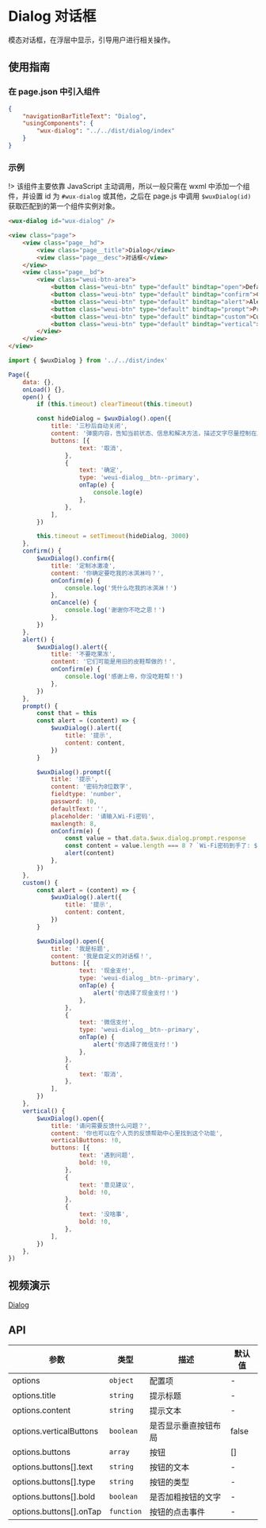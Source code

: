 # Dialog 对话框

模态对话框，在浮层中显示，引导用户进行相关操作。

## 使用指南

### 在 page.json 中引入组件

```json
{
	"navigationBarTitleText": "Dialog",
	"usingComponents": {
        "wux-dialog": "../../dist/dialog/index"
    }
}
```

### 示例

!> 该组件主要依靠 JavaScript 主动调用，所以一般只需在 wxml 中添加一个组件，并设置 id 为 `#wux-dialog` 或其他，之后在 page.js 中调用 `$wuxDialog(id)` 获取匹配到的第一个组件实例对象。

```html
<wux-dialog id="wux-dialog" />

<view class="page">
    <view class="page__hd">
        <view class="page__title">Dialog</view>
        <view class="page__desc">对话框</view>
    </view>
    <view class="page__bd">
        <view class="weui-btn-area">
            <button class="weui-btn" type="default" bindtap="open">Default Dialog</button>
            <button class="weui-btn" type="default" bindtap="confirm">Confirm Dialog</button>
            <button class="weui-btn" type="default" bindtap="alert">Alert Dialog</button>
            <button class="weui-btn" type="default" bindtap="prompt">Prompt Dialog</button>
            <button class="weui-btn" type="default" bindtap="custom">Custom Dialog</button>
            <button class="weui-btn" type="default" bindtap="vertical">Vertical Buttons Dialog</button>
        </view>
    </view>
</view>
```

```js
import { $wuxDialog } from '../../dist/index'

Page({
    data: {},
    onLoad() {},
    open() {
        if (this.timeout) clearTimeout(this.timeout)

        const hideDialog = $wuxDialog().open({
            title: '三秒后自动关闭',
            content: '弹窗内容，告知当前状态、信息和解决方法，描述文字尽量控制在三行内',
            buttons: [{
                    text: '取消',
                },
                {
                    text: '确定',
                    type: 'weui-dialog__btn--primary',
                    onTap(e) {
                        console.log(e)
                    },
                },
            ],
        })

        this.timeout = setTimeout(hideDialog, 3000)
    },
    confirm() {
        $wuxDialog().confirm({
            title: '定制冰激凌',
            content: '你确定要吃我的冰淇淋吗？',
            onConfirm(e) {
                console.log('凭什么吃我的冰淇淋！')
            },
            onCancel(e) {
                console.log('谢谢你不吃之恩！')
            },
        })
    },
    alert() {
        $wuxDialog().alert({
            title: '不要吃果冻',
            content: '它们可能是用旧的皮鞋帮做的！',
            onConfirm(e) {
                console.log('感谢上帝，你没吃鞋帮！')
            },
        })
    },
    prompt() {
        const that = this
        const alert = (content) => {
            $wuxDialog().alert({
                title: '提示',
                content: content,
            })
        }

        $wuxDialog().prompt({
            title: '提示',
            content: '密码为8位数字',
            fieldtype: 'number',
            password: !0,
            defaultText: '',
            placeholder: '请输入Wi-Fi密码',
            maxlength: 8,
            onConfirm(e) {
                const value = that.data.$wux.dialog.prompt.response
                const content = value.length === 8 ? `Wi-Fi密码到手了: ${value}` : `请输入正确的Wi-Fi密码`
                alert(content)
            },
        })
    },
    custom() {
        const alert = (content) => {
            $wuxDialog().alert({
                title: '提示',
                content: content,
            })
        }

        $wuxDialog().open({
            title: '我是标题',
            content: '我是自定义的对话框！',
            buttons: [{
                    text: '现金支付',
                    type: 'weui-dialog__btn--primary',
                    onTap(e) {
                        alert('你选择了现金支付！')
                    },
                },
                {
                    text: '微信支付',
                    type: 'weui-dialog__btn--primary',
                    onTap(e) {
                        alert('你选择了微信支付！')
                    },
                },
                {
                    text: '取消',
                },
            ],
        })
    },
    vertical() {
        $wuxDialog().open({
            title: '请问需要反馈什么问题？',
            content: '你也可以在个人页的反馈帮助中心里找到这个功能',
            verticalButtons: !0,
            buttons: [{
                    text: '遇到问题',
                    bold: !0,
                },
                {
                    text: '意见建议',
                    bold: !0,
                },
                {
                    text: '没啥事',
                    bold: !0,
                },
            ],
        })
    },
})
```

## 视频演示

[Dialog](./_media/dialog.mp4 ':include :type=iframe width=375px height=667px')

## API

| 参数 | 类型 | 描述 | 默认值 |
| --- | --- | --- | --- |
| options | <code>object</code> | 配置项 | - |
| options.title | <code>string</code> | 提示标题 | - |
| options.content | <code>string</code> | 提示文本 | - |
| options.verticalButtons | <code>boolean</code> | 是否显示垂直按钮布局 | false |
| options.buttons | <code>array</code> | 按钮 | [] |
| options.buttons[].text | <code>string</code> | 按钮的文本 | - |
| options.buttons[].type | <code>string</code> | 按钮的类型 | - |
| options.buttons[].bold | <code>boolean</code> | 是否加粗按钮的文字 | - |
| options.buttons[].onTap | <code>function</code> | 按钮的点击事件 | - |